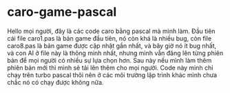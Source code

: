 # caro-game-pascal
Hello mọi người, đây là các code caro bằng pascal mà mình làm. Đầu tiên cái file caro1.pas là bản game đầu tiên, nó còn khá là nhiều bug, còn file caro8.pas là bản game được cập nhật gần nhất, và bây giờ nó ít bug nhất, và con AI ở file này là thông minh nhất, nhưng mình vẫn đăng lên từng phiên bản để mọi người có nhiều sự lựa chọn hơn. Sau này nếu mình làm thêm phiên bản mới thì mình sẽ tải lên thêm cho mọi người. Code này mình chỉ chạy trên turbo pascal thôi nên ở các môi trường lập trình khác mình chưa chắc nó có chạy được không nữa.

